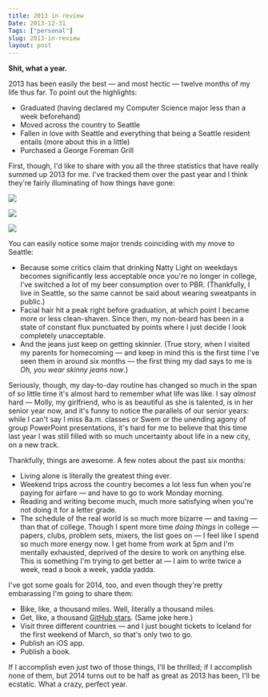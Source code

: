 ```yaml
---
title: 2013 in review
Date: 2013-12-31
Tags: ["personal"]
slug: 2013-in-review
layout: post
---
```


**Shit, what a year.**

2013 has been easily the best — and most hectic — twelve months of my life thus far.  To point out the highlights:

- Graduated (having declared my Computer Science major less than a week beforehand)
- Moved across the country to Seattle
- Fallen in love with Seattle and everything that being a Seattle resident entails (more about this in a little)
- Purchased a George Foreman Grill

First, though, I'd like to share with you all the three statistics that have really summed up 2013 for me.  I've tracked them over the past year and I think they're fairly illuminating of how things have gone:

![](http://i.imgur.com/ubq77p7.png)

![](http://i.imgur.com/D67XtTK.png)

![](http://i.imgur.com/twmX1TQ.png)

You can easily notice some major trends coinciding with my move to Seattle:

- Because some critics claim that drinking Natty Light on weekdays becomes significantly less acceptable once you're no longer in college, I've switched a lot of my beer consumption over to PBR.  (Thankfully, I live in Seattle, so the same cannot be said about wearing sweatpants in public.)
- Facial hair hit a peak right before graduation, at which point I became more or less clean-shaven.  Since then, my non-beard has been in a state of constant flux punctuated by points where I just decide I look completely unacceptable.
- And the jeans just keep on getting skinnier.  (True story, when I visited my parents for homecoming — and keep in mind this is the first time I've seen them in around six months — the first thing my dad says to me is *Oh, you wear skinny jeans now*.)

Seriously, though, my day-to-day routine has changed so much in the span of so little time it's almost hard to remember what life was like.  I say *almost* hard — Molly, my girlfriend, who is as beautiful as she is talented, is in her senior year now, and it's funny to notice the parallels of our senior years: while I can't say I miss 8a.m. classes or Swem or the unending agony of group PowerPoint presentations, it's hard for me to believe that this time last year I was still filled with so much uncertainty about life in a new city, on a new track.

Thankfully, things are awesome.  A few notes about the past six months:

- Living alone is literally the greatest thing ever.
- Weekend trips across the country becomes a lot less fun when you're paying for airfare — and have to go to work Monday morning.
- Reading and writing become much, much more satisfying when you're not doing it for a letter grade.
- The schedule of the real world is so much more bizarre — and taxing — than that of college.  Though I spent more time *doing things* in college — papers, clubs, problem sets, mixers, the list goes on — I feel like I spend so much more energy now.  I get home from work at 5pm and I'm mentally exhausted, deprived of the desire to work on anything else.  This is something I'm trying to get better at — I aim to write twice a week, read a book a week, yadda yadda.

I've got some goals for 2014, too, and even though they're pretty embarassing I'm going to share them:

- Bike, like, a thousand miles.  Well, literally a thousand miles.
- Get, like, a thousand [GitHub stars](https://github.com/jmduke).  (Same joke here.)
- Visit three different countries — and I just bought tickets to Iceland for the first weekend of March, so that's only two to go.
- Publish an iOS app.
- Publish a book.

If I accomplish even just two of those things, I'll be thrilled; if I accomplish none of them, but 2014 turns out to be half as great as 2013 has been, I'll be ecstatic.  What a crazy, perfect year.